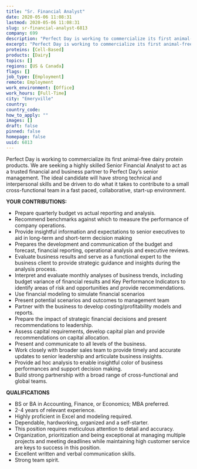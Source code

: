 ```yaml
---
title: "Sr. Financial Analyst"
date: 2020-05-06 11:08:31
lastmod: 2020-05-06 11:08:31
slug: sr-financial-analyst-6813
company: 699
description: "Perfect Day is working to commercialize its first animal-free dairy protein products. We are seeking a highly skilled Senior Financial Analyst to act as a trusted financial and business partner to Perfect Day’s senior management. The ideal candidate will have strong technical and interpersonal skills and be driven to do what it takes to contribute to a small cross-functional team in a fast paced, collaborative, start-up environment.YOUR CONTRIBUTIONS:"
excerpt: "Perfect Day is working to commercialize its first animal-free dairy protein products. We are seeking a highly skilled Senior Financial Analyst to act as a trusted financial and business partner to Perfect Day’s senior management. The ideal candidate will have strong technical and interpersonal skills and be driven to do what it takes to contribute to a small cross-functional team in a fast paced, collaborative, start-up environment.YOUR CONTRIBUTIONS:"
proteins: [Cell-Based]
products: [Dairy]
topics: []
regions: [US & Canada]
flags: []
job_type: [Employment]
remote: Employment
work_environment: [Office]
work_hours: [Full-Time]
city: "Emeryville"
country: 
country_code: 
how_to_apply: ""
images: []
draft: false
pinned: false
homepage: false
uuid: 6813
---
```

<p>Perfect Day is working to commercialize its first animal-free dairy protein products. We are seeking a highly skilled Senior Financial Analyst to act as a trusted financial and business partner to Perfect Day’s senior management. The ideal candidate will have strong technical and interpersonal skills and be driven to do what it takes to contribute to a small cross-functional team in a fast paced, collaborative, start-up environment.</p>
<p><strong>YOUR CONTRIBUTIONS:</strong></p>
<ul>
<li>Prepare quarterly budget vs actual reporting and analysis.</li>
<li>Recommend benchmarks against which to measure the performance of company operations.</li>
<li>Provide insightful information and expectations to senior executives to aid in long-term and short-term decision making</li>
<li>Prepares the development and communication of the budget and forecast, financial reporting, operational analysis and executive reviews.</li>
<li>Evaluate business results and serve as a functional expert to the business client to provide strategic guidance and insights during the analysis process.</li>
<li>Interpret and evaluate monthly analyses of business trends, including budget variance of financial results and Key Performance Indicators to identify areas of risk and opportunities and provide recommendations.</li>
<li>Use financial modeling to simulate financial scenarios</li>
<li>Present potential scenarios and outcomes to management team</li>
<li>Partner with the business to develop costing/profitability models and reports.</li>
<li>Prepare the impact of strategic financial decisions and present recommendations to leadership.</li>
<li>Assess capital requirements, develop capital plan and provide recommendations on capital allocation.</li>
<li>Present and communicate to all levels of the business.</li>
<li>Work closely with broader sales team to provide timely and accurate updates to senior leadership and articulate business insights.</li>
<li>Provide ad hoc analysis to enable insightful color of business performances and support decision making.</li>
<li>Build strong partnership with a broad range of cross-functional and global teams.</li>
</ul>
<p><strong>QUALIFICATIONS</strong></p>
<ul>
<li>BS or BA in Accounting, Finance, or Economics; MBA preferred.</li>
<li>2-4 years of relevant experience.</li>
<li>Highly proficient in Excel and modeling required. </li>
<li>Dependable, hardworking, organized and a self-starter.</li>
<li>This position requires meticulous attention to detail and accuracy.</li>
<li>Organization, prioritization and being exceptional at managing multiple projects and meeting deadlines while maintaining high customer service are keys to success in this position.</li>
<li>Excellent written and verbal communication skills.</li>
<li>Strong team spirit.</li>
</ul>
